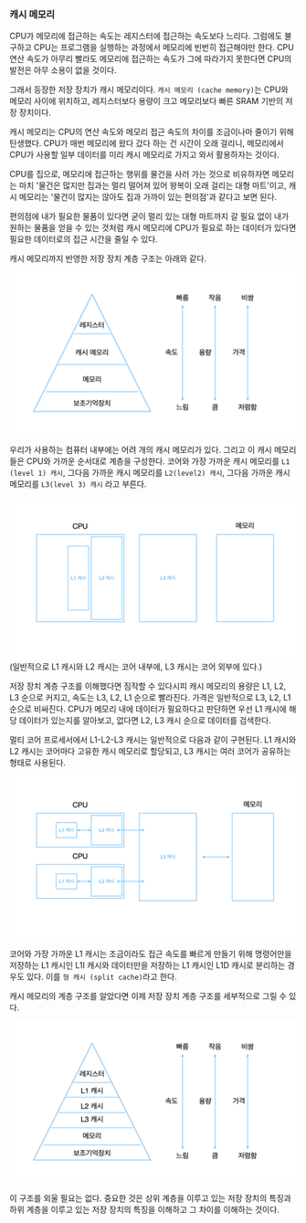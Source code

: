 ### 캐시 메모리
CPU가 메모리에 접근하는 속도는 레지스터에 접근하는 속도보다 느리다. 그럼에도 불구하고 CPU는 프로그램을 실행하는 과정에서 메모리에 빈번히 접근해야만 한다. CPU 연산 속도가 아무리 빨라도 메모리에 접근하는 속도가 그에 따라가지 못한다면 CPU의 발전은 아무 소용이 없을 것이다.

그래서 등장한 저장 장치가 캐시 메모리이다. `캐시 메모리 (cache memory)`는 CPU와 메모리 사이에 위치하고, 레지스터보다 용량이 크고 메모리보다 빠른 SRAM 기반의 저장 장치이다.

캐시 메모리는 CPU의 연산 속도와 메모리 접근 속도의 차이를 조금이나마 줄이기 위해 탄생했다. CPU가 매번 메모리에 왔다 갔다 하는 건 시간이 오래 걸리니, 메모리에서 CPU가 사용할 일부 데이터를 미리 캐시 메모리로 가지고 와서 활용하자는 것이다.

CPU를 집으로, 메모리에 접근하는 행위를 물건을 사러 가는 것으로 비유하자면 메모리는 마치 '물건은 많지만 집과는 멀리 떨어져 있어 왕복이 오래 걸리는 대형 마트'이고, 캐시 메모리는 '물건이 많지는 않아도 집과 가까이 있는 편의점'과 같다고 보면 된다.

편의점에 내가 필요한 물품이 있다면 굳이 멀리 있는 대형 마트까지 갈 필요 없이 내가 원하는 물품을 얻을 수 있는 것처럼 캐시 메모리에 CPU가 필요로 하는 데이터가 있다면 필요한 데이터로의 접근 시간을 줄일 수 있다.

캐시 메모리까지 반영한 저장 장치 계층 구조는 아래와 같다.

![메모리 계층 구조2](<images/Memory Hierarchy.002.jpeg>)

우리가 사용하는 컴퓨터 내부에는 어려 개의 캐시 메모리가 있다. 그리고 이 캐시 메모리들은 CPU와 가까운 순서대로 계층을 구성한다. 코어와 가장 가까운 캐시 메모리를 `L1 (level 1) 캐시`, 그다음 가까운 캐시 메모리를 `L2(level2) 캐시`, 그다음 가까운 캐시 메모리를 `L3(level 3) 캐시` 라고 부른다.

![메모리 계층 구조3](<images/Memory Hierarchy.003.jpeg>)
(일반적으로 L1 캐시와 L2 캐시는 코어 내부에, L3 캐시는 코어 외부에 있다.)

저장 장치 계층 구조를 이해했다면 짐작할 수 있다시피 캐시 메모리의 용량은 L1, L2, L3 순으로 커지고, 속도는 L3, L2, L1 순으로 빨라진다. 가격은 일반적으로 L3, L2, L1 순으로 비싸진다. CPU가 메모리 내에 데이터가 필요하다고 판단하면 우선 L1 캐시에 해당 데이터가 있는지를 알아보고, 없다면 L2, L3 캐시 순으로 데이터를 검색한다.

멀티 코어 프로세서에서 L1-L2-L3 캐시는 일반적으로 다음과 같이 구현된다. L1 캐시와 L2 캐시는 코어마다 고유한 캐시 메모리로 할당되고, L3 캐시는 여러 코어가 공유하는 형태로 사용된다.

![메모리 계층 구조4](<images/Memory Hierarchy.004.jpeg>)

코어와 가장 가까운 L1 캐시는 조금이라도 접근 속도를 빠르게 만들기 위해 명령어만을 저장하는 L1 캐시인 L1I 캐시와 데이터만을 저장하는 L1 캐시인 L1D 캐시로 분리하는 경우도 있다. 이를 `형 캐시 (split cache)`라고 한다.

캐시 메모리의 계층 구조를 알았다면 이제 저장 장치 계층 구조를 세부적으로 그릴 수 있다.

![메모리 계층 구조5](<images/Memory Hierarchy.005.jpeg>)

이 구조를 외울 필요는 없다. 중요한 것은 상위 계층을 이루고 있는 저장 장치의 특징과 하위 계층을 이루고 있는 저장 장치의 특징을 이해하고 그 차이를 이해하는 것이다.